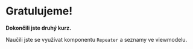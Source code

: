 ﻿Gratulujeme!
============
**Dokončili jste druhý kurz.**

Naučili jste se využívat komponentu `Repeater` a seznamy ve viewmodelu.